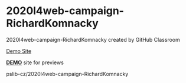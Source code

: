 # 2020l4web-campaign-RichardKomnacky
2020l4web-campaign-RichardKomnacky created by GitHub Classroom

[Demo Site](https://richardkomnacky.github.io/index.html)

**[DEMO](https://github.com/pslib-cz/2020l4web-campaign-RichardKomnacky/index.html)** site for previews

pslib-cz/2020l4web-campaign-RichardKomnacky


